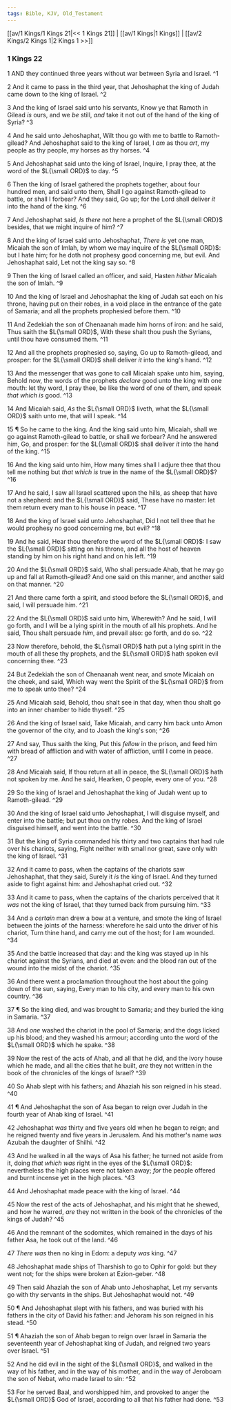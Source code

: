 ```yaml
---
tags: Bible, KJV, Old_Testament
---
```


[[av/1 Kings/1 Kings 21|<< 1 Kings 21]] | [[av/1 Kings|1 Kings]] | [[av/2 Kings/2 Kings 1|2 Kings 1 >>]]

### 1 Kings 22

1 AND they continued three years without war between Syria and Israel. ^1

2 And it came to pass in the third year, that Jehoshaphat the king of Judah came down to the king of Israel. ^2

3 And the king of Israel said unto his servants, Know ye that Ramoth in Gilead _is_ ours, and we _be_ still, _and_ take it not out of the hand of the king of Syria? ^3

4 And he said unto Jehoshaphat, Wilt thou go with me to battle to Ramoth-gilead? And Jehoshaphat said to the king of Israel, I _am_ as thou _art_, my people as thy people, my horses as thy horses. ^4

5 And Jehoshaphat said unto the king of Israel, Inquire, I pray thee, at the word of the $L{\small ORD}$ to day. ^5

6 Then the king of Israel gathered the prophets together, about four hundred men, and said unto them, Shall I go against Ramoth-gilead to battle, or shall I forbear? And they said, Go up; for the Lord shall deliver _it_ into the hand of the king. ^6

7 And Jehoshaphat said, _Is_ _there_ not here a prophet of the $L{\small ORD}$ besides, that we might inquire of him? ^7

8 And the king of Israel said unto Jehoshaphat, _There_ _is_ yet one man, Micaiah the son of Imlah, by whom we may inquire of the $L{\small ORD}$: but I hate him; for he doth not prophesy good concerning me, but evil. And Jehoshaphat said, Let not the king say so. ^8

9 Then the king of Israel called an officer, and said, Hasten _hither_ Micaiah the son of Imlah. ^9

10 And the king of Israel and Jehoshaphat the king of Judah sat each on his throne, having put on their robes, in a void place in the entrance of the gate of Samaria; and all the prophets prophesied before them. ^10

11 And Zedekiah the son of Chenaanah made him horns of iron: and he said, Thus saith the $L{\small ORD}$, With these shalt thou push the Syrians, until thou have consumed them. ^11

12 And all the prophets prophesied so, saying, Go up to Ramoth-gilead, and prosper: for the $L{\small ORD}$ shall deliver _it_ into the king's hand. ^12

13 And the messenger that was gone to call Micaiah spake unto him, saying, Behold now, the words of the prophets _declare_ good unto the king with one mouth: let thy word, I pray thee, be like the word of one of them, and speak _that_ _which_ _is_ good. ^13

14 And Micaiah said, _As_ the $L{\small ORD}$ liveth, what the $L{\small ORD}$ saith unto me, that will I speak. ^14

15 ¶ So he came to the king. And the king said unto him, Micaiah, shall we go against Ramoth-gilead to battle, or shall we forbear? And he answered him, Go, and prosper: for the $L{\small ORD}$ shall deliver _it_ into the hand of the king. ^15

16 And the king said unto him, How many times shall I adjure thee that thou tell me nothing but _that_ _which_ _is_ true in the name of the $L{\small ORD}$? ^16

17 And he said, I saw all Israel scattered upon the hills, as sheep that have not a shepherd: and the $L{\small ORD}$ said, These have no master: let them return every man to his house in peace. ^17

18 And the king of Israel said unto Jehoshaphat, Did I not tell thee that he would prophesy no good concerning me, but evil? ^18

19 And he said, Hear thou therefore the word of the $L{\small ORD}$: I saw the $L{\small ORD}$ sitting on his throne, and all the host of heaven standing by him on his right hand and on his left. ^19

20 And the $L{\small ORD}$ said, Who shall persuade Ahab, that he may go up and fall at Ramoth-gilead? And one said on this manner, and another said on that manner. ^20

21 And there came forth a spirit, and stood before the $L{\small ORD}$, and said, I will persuade him. ^21

22 And the $L{\small ORD}$ said unto him, Wherewith? And he said, I will go forth, and I will be a lying spirit in the mouth of all his prophets. And he said, Thou shalt persuade _him_, and prevail also: go forth, and do so. ^22

23 Now therefore, behold, the $L{\small ORD}$ hath put a lying spirit in the mouth of all these thy prophets, and the $L{\small ORD}$ hath spoken evil concerning thee. ^23

24 But Zedekiah the son of Chenaanah went near, and smote Micaiah on the cheek, and said, Which way went the Spirit of the $L{\small ORD}$ from me to speak unto thee? ^24

25 And Micaiah said, Behold, thou shalt see in that day, when thou shalt go into an inner chamber to hide thyself. ^25

26 And the king of Israel said, Take Micaiah, and carry him back unto Amon the governor of the city, and to Joash the king's son; ^26

27 And say, Thus saith the king, Put this _fellow_ in the prison, and feed him with bread of affliction and with water of affliction, until I come in peace. ^27

28 And Micaiah said, If thou return at all in peace, the $L{\small ORD}$ hath not spoken by me. And he said, Hearken, O people, every one of you. ^28

29 So the king of Israel and Jehoshaphat the king of Judah went up to Ramoth-gilead. ^29

30 And the king of Israel said unto Jehoshaphat, I will disguise myself, and enter into the battle; but put thou on thy robes. And the king of Israel disguised himself, and went into the battle. ^30

31 But the king of Syria commanded his thirty and two captains that had rule over his chariots, saying, Fight neither with small nor great, save only with the king of Israel. ^31

32 And it came to pass, when the captains of the chariots saw Jehoshaphat, that they said, Surely it _is_ the king of Israel. And they turned aside to fight against him: and Jehoshaphat cried out. ^32

33 And it came to pass, when the captains of the chariots perceived that it _was_ not the king of Israel, that they turned back from pursuing him. ^33

34 And a _certain_ man drew a bow at a venture, and smote the king of Israel between the joints of the harness: wherefore he said unto the driver of his chariot, Turn thine hand, and carry me out of the host; for I am wounded. ^34

35 And the battle increased that day: and the king was stayed up in his chariot against the Syrians, and died at even: and the blood ran out of the wound into the midst of the chariot. ^35

36 And there went a proclamation throughout the host about the going down of the sun, saying, Every man to his city, and every man to his own country. ^36

37 ¶ So the king died, and was brought to Samaria; and they buried the king in Samaria. ^37

38 And _one_ washed the chariot in the pool of Samaria; and the dogs licked up his blood; and they washed his armour; according unto the word of the $L{\small ORD}$ which he spake. ^38

39 Now the rest of the acts of Ahab, and all that he did, and the ivory house which he made, and all the cities that he built, _are_ they not written in the book of the chronicles of the kings of Israel? ^39

40 So Ahab slept with his fathers; and Ahaziah his son reigned in his stead. ^40

41 ¶ And Jehoshaphat the son of Asa began to reign over Judah in the fourth year of Ahab king of Israel. ^41

42 Jehoshaphat _was_ thirty and five years old when he began to reign; and he reigned twenty and five years in Jerusalem. And his mother's name _was_ Azubah the daughter of Shilhi. ^42

43 And he walked in all the ways of Asa his father; he turned not aside from it, doing _that_ _which_ _was_ right in the eyes of the $L{\small ORD}$: nevertheless the high places were not taken away; _for_ the people offered and burnt incense yet in the high places. ^43

44 And Jehoshaphat made peace with the king of Israel. ^44

45 Now the rest of the acts of Jehoshaphat, and his might that he shewed, and how he warred, _are_ they not written in the book of the chronicles of the kings of Judah? ^45

46 And the remnant of the sodomites, which remained in the days of his father Asa, he took out of the land. ^46

47 _There_ _was_ then no king in Edom: a deputy _was_ king. ^47

48 Jehoshaphat made ships of Tharshish to go to Ophir for gold: but they went not; for the ships were broken at Ezion-geber. ^48

49 Then said Ahaziah the son of Ahab unto Jehoshaphat, Let my servants go with thy servants in the ships. But Jehoshaphat would not. ^49

50 ¶ And Jehoshaphat slept with his fathers, and was buried with his fathers in the city of David his father: and Jehoram his son reigned in his stead. ^50

51 ¶ Ahaziah the son of Ahab began to reign over Israel in Samaria the seventeenth year of Jehoshaphat king of Judah, and reigned two years over Israel. ^51

52 And he did evil in the sight of the $L{\small ORD}$, and walked in the way of his father, and in the way of his mother, and in the way of Jeroboam the son of Nebat, who made Israel to sin: ^52

53 For he served Baal, and worshipped him, and provoked to anger the $L{\small ORD}$ God of Israel, according to all that his father had done. ^53
